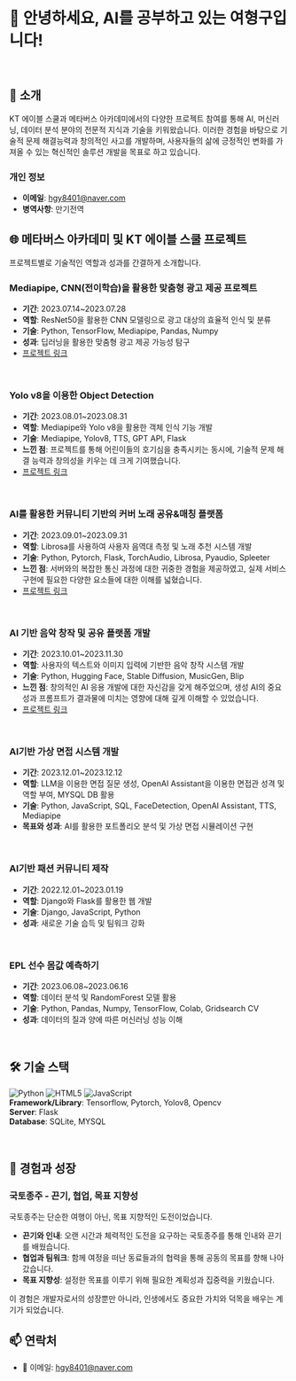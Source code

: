 # 👋 안녕하세요, AI를 공부하고 있는 여형구입니다!
<br>

## 🌟 소개
KT 에이블 스쿨과 메타버스 아카데미에서의 다양한 프로젝트 참여를 통해 AI, 머신러닝, 데이터 분석 분야의 전문적 지식과 기술을 키워왔습니다. 이러한 경험을 바탕으로 기술적 문제 해결능력과 창의적인 사고를 개발하며, 사용자들의 삶에 긍정적인 변화를 가져올 수 있는 혁신적인 솔루션 개발을 목표로 하고 있습니다.
<br>

### 개인 정보
- **이메일**: [hgy8401@naver.com](mailto:hgy8401@naver.com)
- **병역사항**: 만기전역

## 🌐 메타버스 아카데미 및 KT 에이블 스쿨 프로젝트
프로젝트별로 기술적인 역할과 성과를 간결하게 소개합니다.
<br>


### Mediapipe, CNN(전이학습)을 활용한 맞춤형 광고 제공 프로젝트
- **기간**: 2023.07.14~2023.07.28
- **역할**: ResNet50을 활용한 CNN 모델링으로 광고 대상의 효율적 인식 및 분류
- **기술**: Python, TensorFlow, Mediapipe, Pandas, Numpy
- **성과**: 딥러닝을 활용한 맞춤형 광고 제공 가능성 탐구
- [프로젝트 링크](https://github.com/wahoman/CNN-based_advertising_services.git)

<br>  
    
### Yolo v8을 이용한 Object Detection
- **기간**: 2023.08.01~2023.08.31
- **역할**: Mediapipe와 Yolo v8을 활용한 객체 인식 기능 개발
- **기술**: Mediapipe, Yolov8, TTS, GPT API, Flask
- **느낀 점**: 프로젝트를 통해 어린이들의 호기심을 충족시키는 동시에, 기술적 문제 해결 능력과 창의성을 키우는 데 크게 기여했습니다.
- [프로젝트 링크](https://github.com/wahoman/YOLO_v8-mediapipe_.git)


<br>  
    
### AI를 활용한 커뮤니티 기반의 커버 노래 공유&매칭 플랫폼
- **기간**: 2023.09.01~2023.09.31
- **역할**: Librosa를 사용하여 사용자 음역대 측정 및 노래 추천 시스템 개발
- **기술**: Python, Pytorch, Flask, TorchAudio, Librosa, Pyaudio, Spleeter
- **느낀 점**: 서버와의 복잡한 통신 과정에 대한 귀중한 경험을 제공하였고, 실제 서비스 구현에 필요한 다양한 요소들에 대한 이해를 넓혔습니다.
- [프로젝트 링크](https://github.com/wahoman/AI_music_PROJECT.git)


<br>  
      
### AI 기반 음악 창작 및 공유 플랫폼 개발
- **기간**: 2023.10.01~2023.11.30
- **역할**: 사용자의 텍스트와 이미지 입력에 기반한 음악 창작 시스템 개발
- **기술**: Python, Hugging Face, Stable Diffusion, MusicGen, Blip
- **느낀 점**: 창의적인 AI 응용 개발에 대한 자신감을 갖게 해주었으며, 생성 AI의 중요성과 프롬프트가 결과물에 미치는 영향에 대해 깊게 이해할 수 있었습니다.
- [프로젝트 링크](https://github.com/wahoman/singsongchanson-AI.git)
  
<br>

### AI기반 가상 면접 시스템 개발
- **기간**: 2023.12.01~2023.12.12
- **역할**: LLM을 이용한 면접 질문 생성, OpenAI Assistant을 이용한 면접관 성격 및 역할 부여, MYSQL DB 활용
- **기술**: Python, JavaScript, SQL, FaceDetection, OpenAI Assistant, TTS, Mediapipe
- **목표와 성과**: AI를 활용한 포트폴리오 분석 및 가상 면접 시뮬레이션 구현

<br>  

### AI기반 패션 커뮤니티 제작
- **기간**: 2022.12.01~2023.01.19
- **역할**: Django와 Flask를 활용한 웹 개발
- **기술**: Django, JavaScript, Python
- **성과**: 새로운 기술 습득 및 팀워크 강화

<br>  

### EPL 선수 몸값 예측하기
- **기간**: 2023.06.08~2023.06.16
- **역할**: 데이터 분석 및 RandomForest 모델 활용
- **기술**: Python, Pandas, Numpy, TensorFlow, Colab, Gridsearch CV
- **성과**: 데이터의 질과 양에 따른 머신러닝 성능 이해


<br>


## 🛠 기술 스택
![Python](https://img.shields.io/badge/-Python-black?style=flat-square&logo=python) ![HTML5](https://img.shields.io/badge/-HTML5-black?style=flat-square&logo=html5) ![JavaScript](https://img.shields.io/badge/-JavaScript-black?style=flat-square&logo=javascript)  
**Framework/Library**: Tensorflow, Pytorch, Yolov8, Opencv  
**Server**: Flask  
**Database**: SQLite, MYSQL

<br>

## 🌱 경험과 성장
### 국토종주 - 끈기, 협업, 목표 지향성
국토종주는 단순한 여행이 아닌, 목표 지향적인 도전이었습니다.

- **끈기와 인내**: 오랜 시간과 체력적인 도전을 요구하는 국토종주를 통해 인내와 끈기를 배웠습니다.
- **협업과 팀워크**: 함께 여정을 떠난 동료들과의 협력을 통해 공동의 목표를 향해 나아갔습니다.
- **목표 지향성**: 설정한 목표를 이루기 위해 필요한 계획성과 집중력을 키웠습니다.
  

이 경험은 개발자로서의 성장뿐만 아니라, 인생에서도 중요한 가치와 덕목을 배우는 계기가 되었습니다.


## 📫 연락처
- 📧 이메일: [hgy8401@naver.com](mailto:hgy8401@naver.com)
